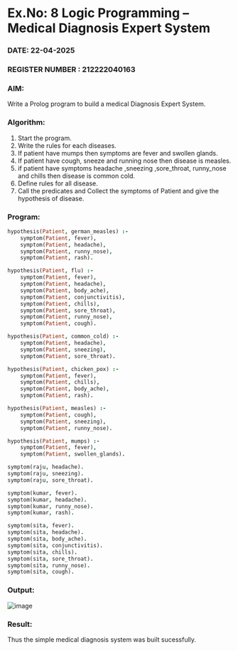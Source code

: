 # Ex.No: 8  Logic Programming –  Medical Diagnosis Expert System
### DATE: 22-04-2025                                                                           
### REGISTER NUMBER : 212222040163

### AIM: 
Write a Prolog program to build a medical Diagnosis Expert System.

###  Algorithm:
1. Start the program.
2. Write the rules for each diseases.
3. If patient have mumps then symptoms are fever and swollen glands.
4. If patient have cough, sneeze and running nose then disease is measles.
5. if patient have symptoms headache ,sneezing ,sore_throat, runny_nose and  chills then disease is common cold.
6. Define rules for all disease.
7. Call the predicates and Collect the symptoms of Patient and give the hypothesis of disease.
        
### Program:
```prolog
hypothesis(Patient, german_measles) :-
    symptom(Patient, fever),
    symptom(Patient, headache),
    symptom(Patient, runny_nose),
    symptom(Patient, rash).

hypothesis(Patient, flu) :-
    symptom(Patient, fever),
    symptom(Patient, headache),
    symptom(Patient, body_ache),
    symptom(Patient, conjunctivitis),
    symptom(Patient, chills),
    symptom(Patient, sore_throat),
    symptom(Patient, runny_nose),
    symptom(Patient, cough).

hypothesis(Patient, common_cold) :-
    symptom(Patient, headache),
    symptom(Patient, sneezing),
    symptom(Patient, sore_throat).

hypothesis(Patient, chicken_pox) :-
    symptom(Patient, fever),
    symptom(Patient, chills),
    symptom(Patient, body_ache),
    symptom(Patient, rash).

hypothesis(Patient, measles) :-
    symptom(Patient, cough),
    symptom(Patient, sneezing),
    symptom(Patient, runny_nose).

hypothesis(Patient, mumps) :-
    symptom(Patient, fever),
    symptom(Patient, swollen_glands).

symptom(raju, headache).
symptom(raju, sneezing).
symptom(raju, sore_throat).

symptom(kumar, fever).
symptom(kumar, headache).
symptom(kumar, runny_nose).
symptom(kumar, rash).

symptom(sita, fever).
symptom(sita, headache).
symptom(sita, body_ache).
symptom(sita, conjunctivitis).
symptom(sita, chills).
symptom(sita, sore_throat).
symptom(sita, runny_nose).
symptom(sita, cough).
```

### Output:
![image](https://github.com/user-attachments/assets/6b3b8da9-01fb-4e93-88e2-333fe4b808c2)

### Result:
Thus the simple medical diagnosis system was built sucessfully.
